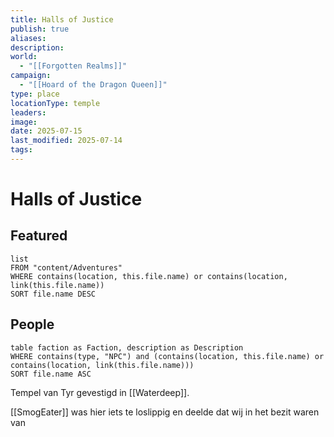 ```yaml
---
title: Halls of Justice
publish: true
aliases: 
description: 
world:
  - "[[Forgotten Realms]]"
campaign:
  - "[[Hoard of the Dragon Queen]]"
type: place 
locationType: temple
leaders: 
image: 
date: 2025-07-15
last_modified: 2025-07-14
tags:
---
```

# Halls of Justice
## Featured
```dataview
list
FROM "content/Adventures"
WHERE contains(location, this.file.name) or contains(location, link(this.file.name))
SORT file.name DESC
```
## People
```dataview
table faction as Faction, description as Description
WHERE contains(type, "NPC") and (contains(location, this.file.name) or contains(location, link(this.file.name)))
SORT file.name ASC
```

Tempel van Tyr gevestigd in [[Waterdeep]]. 

[[SmogEater]] was hier iets te loslippig en deelde dat wij in het bezit waren van 